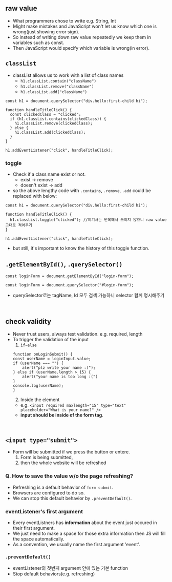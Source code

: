 ## raw value
- What programmers chose to write e.g. String, Int      
- Might make mistakes and JavaScript won't let us know which one is wrong(just showing error sign).     
- So instead of writing down raw value repeatedly we keep them in variables such as const.     
- Then JavaScript would specify which variable is wrong(in error).     

## `classList`
- classList allows us to work with a list of class names
  - `h1.classList.contain("className")`   
  - `h1.classList.remove("className")`    
  - `h1.classList.add("className")`   

```
const h1 = document.querySelector("div.hello:first-child hi");

function handleTitleClick() {
  const clickedClass = "clicked";
  if (h1.classList.contains(clickedClass)) {
    h1.classList.remove(clickedClass);
  } else {
    h1.classList.add(clickedClass);
  }
}

h1.addEventListener("click", handleTitleClick);
```

### toggle
- Check if a class name exist or not.
  - exist -> remove
  - doesn't exist -> add
- so the above lengthy code with `.contains`, `.remove`, `.add` could be replaced with below:
```
const h1 = document.querySelector("div.hello:first-child hi");

function handleTitleClick() {
  h1.classList.toggle("clicked"); //여기서는 반복해서 쓰이지 않으니 raw value 그대로 적어주기  
}

h1.addEventListener("click", handleTitleClick);
```
- but still, it's important to know the history of this toggle function.

## `.getElementById()`, `.querySelector()`
```
const loginForm = document.getElementById("login-form");
```
```
const loginForm = document.querySelector("#login-form");
```
- querySelector로는 tagName, Id 모두 검색 가능하니 selector 함께 명시해주기

<br/>

## check validity
- Never trust users, always test validation. e.g. required, length
- To trigger the validation of the input
  1. `if~else`
    ```
    function onLoginSubmit() {
    const userName = loginInput.value;
    if (userName === "") {
        alert("plz write your name :)");
    } else if (userName.length > 15) {
        alert("your name is too long :(")
    }
    console.log(userName);
    }
    ```
  2. Inside the element
    - e.g. `<input required maxlength="15" type="text" placeholder="What is your name?" />`
    - **input should be inside of the form tag**.

<br/>

## `<input type="submit">`
- Form will be submitted if we press the button or entere. 
  1. Form is being submitted,
  2. then the whole website will be refreshed

### Q. How to save the value w/o the page refreshing?
  - Refreshing is a default behavior of `form submit`.
  - Browsers are configured to do so.
  - We can stop this default behavior by `.preventDefault()`.

### eventListener's first argument
- Every eventListners has **information** about the event just occured in their first argument.
- We just need to make a space for those extra information then JS will fill the space automatically.
- As a convention, we usually name the first argument 'event'.

### `.preventDefault()`
- eventListener의 첫번째 argument 안에 있는 기본 function
- Stop default behaviors(e.g. refreshing)


